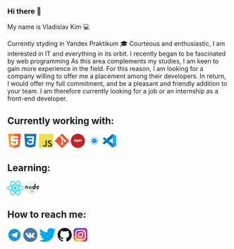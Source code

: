 ### Hi there 👋

My name is Vladislav Kim 💻

Currently styding in Yandex Praktikum 🎓
Courteous and enthusiastic, I am interested in IT and everything in its orbit. I recently began to be fascinated by web programming
As this area complements my studies, I am keen to gain more experience in the field. For this reason, I am looking for a company willing to offer me a placement among their developers. In return, I would offer my full commitment, and be a pleasant and friendly addition to your team.
I am therefore currently looking for a job or an internship as a front-end developer.


## Currently working with:
[![html5](./images/html5.png)](https://en.wikipedia.org/wiki/HTML5)
[![css3](./images/css3.png)](https://en.wikipedia.org/wiki/CSS)
[![JavaScript](./images/javascript.png)](https://en.wikipedia.org/wiki/JavaScript)
[![git](./images/git.png)](https://en.wikipedia.org/wiki/Git)
[![npm](./images/npm.png)](https://en.wikipedia.org/wiki/Npm_(software))
[![Webpack](./images/webpack.png)](https://en.wikipedia.org/wiki/Webpack)
[![VSCode](./images/vscode.png)](https://code.visualstudio.com/)

## Learning:
[![React.js](./images/react.png)](https://reactjs.org/)
[![Nodejs](./images/nodejs.png)](https://nodejs.org/en/)


## How to reach me:
[![Telegram](./images/telegram.png)](https://t.me/vladkim165)
[![VK](./images/vk.png)](https://vk.com/ashestoashes1)
[![Twitter](./images/twitter.png)](https://twitter.com/kimkimushka1)
[![GitHub](./images/github.png)](https://github.com/vladkim165/vladkim165)
[![Instagram](./images/instagram.png)](https://www.instagram.com/hatedxx1/)

